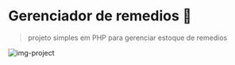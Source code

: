 # Gerenciador de remedios 💊

> projeto simples em PHP para gerenciar estoque de remedios

<img src="" alt="img-project">
